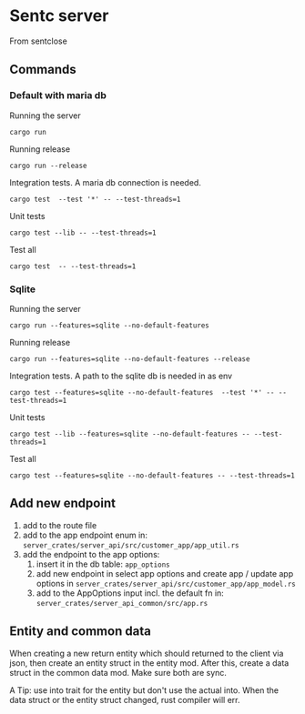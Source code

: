 # Sentc server

From sentclose

## Commands

### Default with maria db

Running the server
````shell
cargo run
````

Running release
````shell
cargo run --release
````

Integration tests. A maria db connection is needed.
````shell
cargo test  --test '*' -- --test-threads=1
````

Unit tests
````shell
cargo test --lib -- --test-threads=1
````

Test all
````shell
cargo test  -- --test-threads=1
````

### Sqlite

Running the server
````shell
cargo run --features=sqlite --no-default-features
````

Running release
````shell
cargo run --features=sqlite --no-default-features --release
````

Integration tests. A path to the sqlite db is needed in as env
````shell
cargo test --features=sqlite --no-default-features  --test '*' -- --test-threads=1
````

Unit tests
````shell
cargo test --lib --features=sqlite --no-default-features -- --test-threads=1
````

Test all
````shell
cargo test --features=sqlite --no-default-features -- --test-threads=1
````

## Add new endpoint

1. add to the route file
2. add to the app endpoint enum in: `server_crates/server_api/src/customer_app/app_util.rs`
3. add the endpoint to the app options:
   1. insert it in the db table: `app_options`
   2. add new endpoint in select app options and create app / update app options in `server_crates/server_api/src/customer_app/app_model.rs`
   3. add to the AppOptions input incl. the default fn in: `server_crates/server_api_common/src/app.rs`

## Entity and common data

When creating a new return entity which should returned to the client via json, then create an entity struct in the entity mod.
After this, create a data struct in the common data mod. Make sure both are sync. 

A Tip: use into trait for the entity but don't use the actual into. When the data struct or the entity struct changed, rust compiler will err.